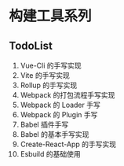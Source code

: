 # 构建工具系列

## TodoList

1. Vue-Cli 的手写实现
2. Vite 的手写实现
3. Rollup 的手写实现
4. Webpack 的打包流程手写实现
5. Webpack 的 Loader 手写
6. Webpack 的 Plugin 手写
7. Babel 插件手写
8. Babel 的基本手写实现
9. Create-React-App 的手写实现
10. Esbuild 的基础使用
